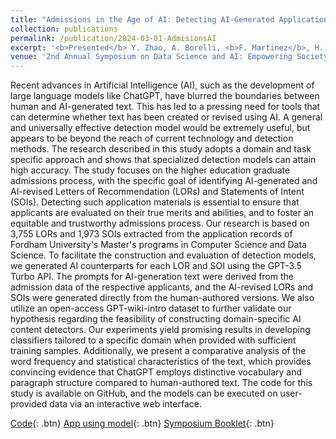 ```yaml
---
title: "Admissions in the Age of AI: Detecting AI-Generated Application Materials in Higher Education"
collection: publications
permalink: /publication/2024-03-01-AdmisionsAI
excerpt: '<b>Presented</b> Y. Zhao, A. Borelli, <b>F. Martinez</b>, H. Xue, G.M. Weiss "Admissions in the Age of AI: Detecting AI-Generated Application Materials in Higher Education"'
venue: '2nd Annual Symposium on Data Science and AI: Empowering Society for the Greater Good, Fordham University'
---
```

Recent advances in Artificial Intelligence (AI), such as the development of large language models like ChatGPT, have blurred the boundaries between human and AI-generated text. This has led to a pressing need for tools that can determine whether text has been created or revised using AI. A general and universally effective detection model would be extremely useful, but appears to be beyond the reach of current technology and detection methods. The research described in this study adopts a domain and task specific approach and shows that specialized detection models can attain high accuracy. The study focuses on the higher education graduate admissions process, with the specific goal of identifying AI-generated and AI-revised Letters of Recommendation (LORs) and Statements of Intent (SOIs). Detecting such application materials is essential to ensure that applicants are evaluated on their true merits and abilities, and to foster an equitable and trustworthy admissions process. Our research is based on 3,755 LORs and 1,973 SOIs extracted from the application records of Fordham University's Master's programs in Computer Science and Data Science. To facilitate the construction and evaluation of detection models, we generated AI counterparts for each LOR and SOI using the GPT-3.5 Turbo API. The prompts for AI-generation text were derived from the admission data of the respective applicants, and the AI-revised LORs and SOIs were generated directly from the human-authored versions. We also utilize an open-access GPT-wiki-intro dataset to further validate our hypothesis regarding the feasibility of constructing domain-specific AI content detectors. Our experiments yield promising results in developing  classifiers tailored to a specific domain when provided with sufficient training samples. Additionally, we present a comparative analysis of the word frequency and statistical characteristics of the text, which provides convincing evidence that ChatGPT employs distinctive vocabulary and paragraph structure compared to human-authored text. The code for this study is available on GitHub, and the models can be executed on user-provided data via an interactive web interface.

[Code](https://github.com/fernando-ml/appdocs){: .btn}
[App using model](https://huggingface.co/spaces/ferdmartin/GradApplicationDocsApp){: .btn}
[Symposium Booklet](https://www.dsm.fordham.edu/~dssymposium/Booklet-2024.pdf){: .btn}